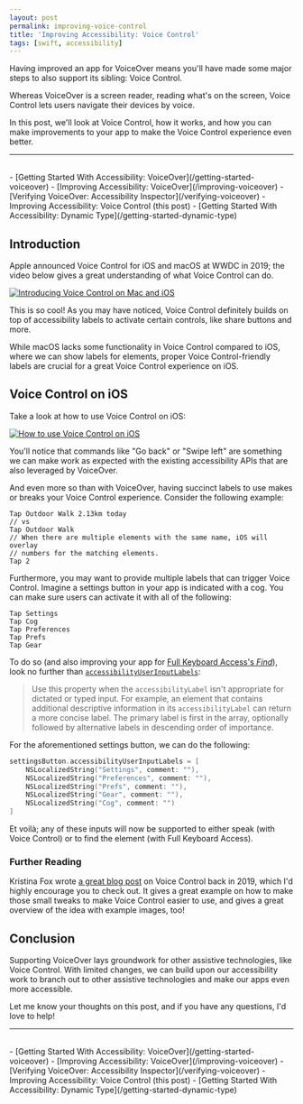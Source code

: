 ```yaml
---
layout: post
permalink: improving-voice-control
title: 'Improving Accessibility: Voice Control'
tags: [swift, accessibility]
---
```


Having improved an app for VoiceOver means you'll have made some major steps
to also support its sibling: Voice Control.

Whereas VoiceOver is a screen reader, reading what's on the screen, Voice
Control lets users navigate their devices by voice.

<!--more-->

In this post, we'll look at Voice Control, how it works, and how you can make
improvements to your app to make the Voice Control experience even better.

---
<br />
- [Getting Started With Accessibility: VoiceOver](/getting-started-voiceover)
- [Improving Accessibility: VoiceOver](/improving-voiceover)
- [Verifying VoiceOver: Accessibility Inspector](/verifying-voiceover)
- Improving Accessibility: Voice Control (this post)
- [Getting Started With Accessibility: Dynamic Type](/getting-started-dynamic-type)

## Introduction

Apple announced Voice Control for iOS and macOS at WWDC in 2019; the video
below gives a great understanding of what Voice Control can do.

[![Introducing Voice Control on Mac and iOS](http://img.youtube.com/vi/vg8HOT3_LVY/0.jpg)](https://www.youtube.com/watch?v=vg8HOT3_LVY "Introducing Voice Control on Mac and iOS")

This is so cool! As you may have noticed, Voice Control definitely builds on
top of accessibility labels to activate certain controls, like share buttons
and more.

While macOS lacks some functionality in Voice Control compared to
iOS, where we can show labels for elements, proper Voice Control-friendly
labels are crucial for a great Voice Control experience on iOS.

## Voice Control on iOS

Take a look at how to use Voice Control on iOS:

[![How to use Voice Control on iOS](http://img.youtube.com/vi/eg22JaZWAgs/0.jpg)](https://www.youtube.com/watch?v=eg22JaZWAgs "How to use Voice Control on iOS")

You'll notice that commands like "Go back" or "Swipe left" are something we can
make work as expected with the existing accessibility APIs that are also
leveraged by VoiceOver.

And even more so than with VoiceOver, having succinct labels to use makes or
breaks your Voice Control experience. Consider the following example:

```
Tap Outdoor Walk 2.13km today
// vs
Tap Outdoor Walk
// When there are multiple elements with the same name, iOS will overlay
// numbers for the matching elements.
Tap 2
```

Furthermore, you may want to provide multiple labels that can trigger Voice
Control. Imagine a settings button in your app is indicated with a cog. You
can make sure users can activate it with all of the following:

```
Tap Settings
Tap Cog
Tap Preferences
Tap Prefs
Tap Gear
```

To do so (and also improving your app for [Full Keyboard Access's _Find_](https://developer.apple.com/videos/play/wwdc2021/10120/)),
look no further than [`accessibilityUserInputLabels`](https://developer.apple.com/documentation/objectivec/nsobject/3197989-accessibilityuserinputlabels):

> Use this property when the `accessibilityLabel` isn't appropriate for dictated
or typed input. For example, an element that contains additional descriptive
information in its `accessibilityLabel` can return a more concise label. The
primary label is first in the array, optionally followed by alternative labels
in descending order of importance.

For the aforementioned settings button, we can do the following:

```swift
settingsButton.accessibilityUserInputLabels = [
    NSLocalizedString("Settings", comment: ""),
    NSLocalizedString("Preferences", comment: ""),
    NSLocalizedString("Prefs", comment: ""),
    NSLocalizedString("Gear", comment: ""),
    NSLocalizedString("Cog", comment: "")
]
```

Et voilà; any of these inputs will now be supported to either speak (with Voice
Control) or to find the element (with Full Keyboard Access).

### Further Reading

Kristina Fox wrote [a great blog post](https://kristina.io/adopting-voice-control/)
on Voice Control back in 2019, which I'd highly encourage you to check out. It
gives a great example on how to make those small tweaks to make Voice Control
easier to use, and gives a great overview of the idea with example images, too!

## Conclusion

Supporting VoiceOver lays groundwork for other assistive technologies, like
Voice Control. With limited changes, we can build upon our accessibility work
to branch out to other assistive technologies and make our apps even more
accessible.

Let me know your thoughts on this post, and if you have any questions,
I'd love to help!

---
<br />
- [Getting Started With Accessibility: VoiceOver](/getting-started-voiceover)
- [Improving Accessibility: VoiceOver](/improving-voiceover)
- [Verifying VoiceOver: Accessibility Inspector](/verifying-voiceover)
- Improving Accessibility: Voice Control (this post)
- [Getting Started With Accessibility: Dynamic Type](/getting-started-dynamic-type)
